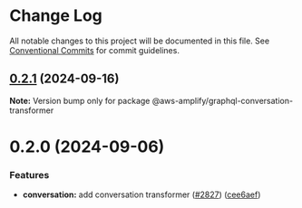 # Change Log

All notable changes to this project will be documented in this file.
See [Conventional Commits](https://conventionalcommits.org) for commit guidelines.

## [0.2.1](https://github.com/aws-amplify/amplify-category-api/compare/@aws-amplify/graphql-conversation-transformer@0.2.0...@aws-amplify/graphql-conversation-transformer@0.2.1) (2024-09-16)

**Note:** Version bump only for package @aws-amplify/graphql-conversation-transformer

# 0.2.0 (2024-09-06)

### Features

- **conversation:** add conversation transformer ([#2827](https://github.com/aws-amplify/amplify-category-api/issues/2827)) ([cee6aef](https://github.com/aws-amplify/amplify-category-api/commit/cee6aef1358293fe51909a64d1cf9941afc46aba))
